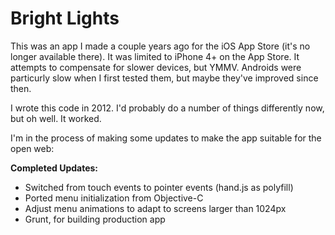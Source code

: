 Bright Lights
=============

This was an app I made a couple years ago for the iOS App Store (it's no longer available there). It was limited to iPhone 4+ on the App Store. It attempts to compensate for slower devices, but YMMV. Androids were particurly slow when I first tested them, but maybe they've improved since then.

I wrote this code in 2012. I'd probably do a number of things differently now, but oh well. It worked.

I'm in the process of making some updates to make the app suitable for the open web:

**Completed Updates:**
 - Switched from touch events to pointer events (hand.js as polyfill) 
 - Ported menu initialization from Objective-C
 - Adjust menu animations to adapt to screens larger than 1024px
 - Grunt, for building production app
